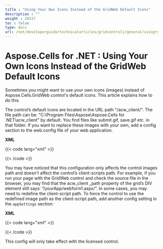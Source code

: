 ```yaml
---
title : "Using Your Own Icons Instead of the GridWeb Default Icons" 
description : "" 
weight : 20337 
toc : false
type: docs
url: /net/developerguide/technicalarticles/gridcontrols/general/using+your+own+icons+instead+of+the+gridweb+default+icons/
---
```


# Aspose.Cells for .NET : Using Your Own Icons Instead of the GridWeb Default Icons


Sometimes you might want to use your own icons (images) instead of Aspose.Cells.GridWeb control's default icons. This article explains how to do this.

The control’s default icons are located in the URL path "/acw\_client/". The file path can be: "C:\\Program Files\\Aspose\\Aspose.Cells for .NET\\acw\_client" by default. You find files like submit.gif, save.gif etc. in that folder. If you want to replace these images with your own, add a config section to the web.config file of your web application.

**XML**

{{< code lang="xml" >}}
<appSettings>
 <add key="Aspose.Cells.GridWeb.acw_client_path" value="/acw_client/" />
</appSettings>
 
{{< /code >}}

You may have noticed that this configuration only affects the control images path and doesn't affect the control’s client-scripts path. For example, if you run your page with the GridWeb control and check the source file in the browser, you may find that the acw\_client \_path property of the grid’s DIV element still says: “/yourApp/webform1.aspx/”. In some cases, you may need to redefine the client-script path. To force the control to use the redefined image path as the client-script path, add another config setting in the `appSettings` section:

**XML**

{{< code lang="xml" >}}
<add key="Aspose.Cells.GridWeb.force_script_path" value="true" />
 
{{< /code >}}

This config will only take effect with the licensed control.

